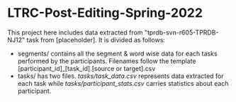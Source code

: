 # LTRC-Post-Editing-Spring-2022

This project here includes data extracted from "tprdb-svn-r605-TPRDB-NJ12" task from \[placeholder\]. It is divided as follows:
* segments/ contains all the segment & word wise data for each tasks performed by the participants. Filenames follow the template \[participant_id\]_\[task_id\]\.[source or target]\.csv
* tasks/ has two files. *tasks/task_data.csv* represents data extracted for each task while *tasks/participant_stats.csv* carries statistics about each participant.
